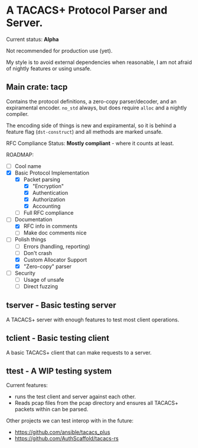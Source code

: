# A TACACS+ Protocol Parser and Server.

Current status: **Alpha**

Not recommended for production use (yet).

My style is to avoid external dependencies when reasonable, I am not afraid of nightly features or using unsafe.

## Main crate: tacp

Contains the protocol definitions, a zero-copy parser/decoder, and an expiramental encoder. `no_std` always, but does require `alloc` and a nightly compiler.

The encoding side of things is new and expiramental, so it is behind a feature flag (`dst-construct`) and all methods are marked unsafe.

RFC Compliance Status: **Mostly compliant** - where it counts at least.

ROADMAP:

  - [ ] Cool name
  - [x] Basic Protocol Implementation
    - [x] Packet parsing
      - [x] "Encryption"
      - [x] Authentication
      - [x] Authorization
      - [x] Accounting
    - [ ] Full RFC compliance
  - [ ] Documentation
    - [x] RFC info in comments
    - [ ] Make doc comments nice
  - [ ] Polish things
    - [ ] Errors (handling, reporting)
    - [ ] Don't crash
    - [x] Custom Allocator Support
    - [x] "Zero-copy" parser
  - [ ] Security
    - [ ] Usage of unsafe
    - [ ] Direct fuzzing

## tserver - Basic testing server

A TACACS+ server with enough features to test most client operations.

## tclient - Basic testing client

A basic TACACS+ client that can make requests to a server.

## ttest - A WIP testing system

Current features:
 - runs the test client and server against each other.
 - Reads pcap files from the pcap directory and ensures all TACACS+ packets within can be parsed.

Other projects we can test interop with in the future:

 * https://github.com/ansible/tacacs_plus
 * https://github.com/AuthScaffold/tacacs-rs
